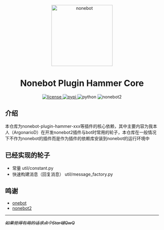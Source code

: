 <p align="center">
  <a href="https://v2.nonebot.dev/"><img src="https://v2.nonebot.dev/logo.png" width="200" height="200" alt="nonebot"></a>
</p>

<div align="center">

# Nonebot Plugin Hammer Core

</div>

<p align="center">
  <a href="https://raw.githubusercontent.com/ArgonarioD/nonebot-plugin-hammer-core/main/LICENSE">
    <img src="https://img.shields.io/github/license/ArgonarioD/nonebot-plugin-hammer-core" alt="license">
  </a>
  <a href="https://pypi.python.org/pypi/nonebot-plugin-hammer-core">
    <img src="https://img.shields.io/pypi/v/nonebot-plugin-hammer-core.svg" alt="pypi">
  </a>
  <img src="https://img.shields.io/badge/python-3.9-blue.svg" alt="python">
  <img src="https://img.shields.io/badge/nonebot-2.0.0b4-orange" alt="nonebot2">
</p>


## 介绍
本仓库为nonebot-plugin-hammer-xxx等插件的核心依赖，其中主要内容为我本人（ArgonarioD）在开发nonebot2插件与bot时常用的轮子，本仓库在一般情况下不作为nonebot的插件而是作为插件的依赖库安装到nonebot的运行环境中

## 已经实现的轮子
 - 常量 util/constant.py
 - 快速构建消息（回复消息） util/message_factory.py

## 鸣谢
 - [onebot](https://github.com/botuniverse/onebot)
 - [nonebot2](https://github.com/nonebot/nonebot2)

---
~~*如果觉得有用的话求点个Star啵QwQ*~~